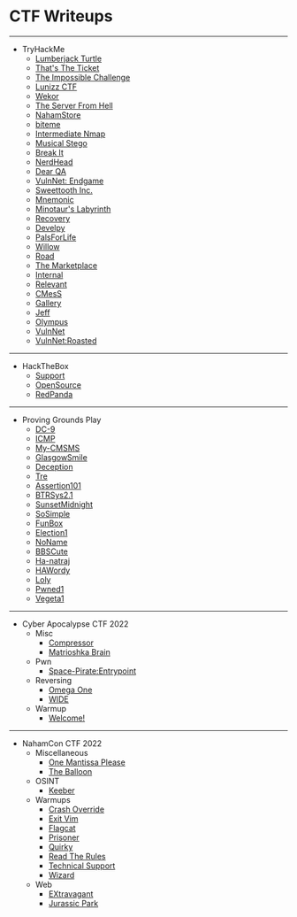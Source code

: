 # CTF Writeups

* * *
- TryHackMe
	- [Lumberjack Turtle](https://siunam321.github.io/ctf/tryhackme/Lumberjack-Turtle/)
	- [That's The Ticket](https://siunam321.github.io/ctf/tryhackme/Thats-The-Ticket/)
	- [The Impossible Challenge](https://siunam321.github.io/ctf/tryhackme/The-Impossible-Challenge/)
	- [Lunizz CTF](https://siunam321.github.io/ctf/tryhackme/Lunizz-CTF/)
	- [Wekor](https://siunam321.github.io/ctf/tryhackme/Wekor/)
	- [The Server From Hell](https://siunam321.github.io/ctf/tryhackme/The-Server-From-Hell/)
	- [NahamStore](https://siunam321.github.io/ctf/tryhackme/NahamStore/)
	- [biteme](https://siunam321.github.io/ctf/tryhackme/biteme/)
	- [Intermediate Nmap](https://siunam321.github.io/ctf/tryhackme/Intermediate-Nmap/)
	- [Musical Stego](https://siunam321.github.io/ctf/tryhackme/Musical-Stego/)
	- [Break It](https://siunam321.github.io/ctf/tryhackme/Break-It/)
	- [NerdHead](https://siunam321.github.io/ctf/tryhackme/NerdHead/)
	- [Dear QA](https://siunam321.github.io/ctf/tryhackme/Dear-QA/)
	- [VulnNet: Endgame](https://siunam321.github.io/ctf/tryhackme/VulnNet-Endgame/)
	- [Sweettooth Inc.](https://siunam321.github.io/ctf/tryhackme/Sweettooth-Inc/)
	- [Mnemonic](https://siunam321.github.io/ctf/tryhackme/Mnemonic/)
	- [Minotaur's Labyrinth](https://siunam321.github.io/ctf/tryhackme/Minotaur's-Labyrinth/)
	- [Recovery](https://siunam321.github.io/ctf/tryhackme/Recovery/)
	- [Develpy](https://siunam321.github.io/ctf/tryhackme/Develpy/)
	- [PalsForLife](https://siunam321.github.io/ctf/tryhackme/PalsForLife/)
	- [Willow](https://siunam321.github.io/ctf/tryhackme/Willow/)
	- [Road](https://siunam321.github.io/ctf/tryhackme/Road/)
	- [The Marketplace](https://siunam321.github.io/ctf/tryhackme/The-Marketplace/)
	- [Internal](https://siunam321.github.io/ctf/tryhackme/Internal/)
	- [Relevant](https://siunam321.github.io/ctf/tryhackme/Relevant/)
	- [CMesS](https://siunam321.github.io/ctf/tryhackme/CMesS/)
	- [Gallery](https://siunam321.github.io/ctf/tryhackme/Gallery/)
	- [Jeff](https://siunam321.github.io/ctf/tryhackme/Jeff/)
	- [Olympus](https://siunam321.github.io/ctf/tryhackme/Olympus/)
	- [VulnNet](https://siunam321.github.io/ctf/tryhackme/VulnNet/)
	- [VulnNet:Roasted](https://siunam321.github.io/ctf/tryhackme/VulnNet:Roasted/)

* * *
- HackTheBox
	- [Support](https://siunam321.github.io/ctf/hackthebox/Support/)
	- [OpenSource](https://siunam321.github.io/ctf/hackthebox/OpenSource/)
	- [RedPanda](https://siunam321.github.io/ctf/hackthebox/RedPanda/)

* * *
- Proving Grounds Play
	- [DC-9](https://siunam321.github.io/ctf/pgplay/DC-9/)
	- [ICMP](https://siunam321.github.io/ctf/pgplay/ICMP/)
	- [My-CMSMS](https://siunam321.github.io/ctf/pgplay/My-CMSMS/)
	- [GlasgowSmile](https://siunam321.github.io/ctf/pgplay/GlasgowSmile/)
	- [Deception](https://siunam321.github.io/ctf/pgplay/Deception/)
	- [Tre](https://siunam321.github.io/ctf/pgplay/Tre/)
	- [Assertion101](https://siunam321.github.io/ctf/pgplay/Assertion101/)
	- [BTRSys2.1](https://siunam321.github.io/ctf/pgplay/BTRSys2.1/)
	- [SunsetMidnight](https://siunam321.github.io/ctf/pgplay/SunsetMidnight/)
	- [SoSimple](https://siunam321.github.io/ctf/pgplay/SoSimple/)
	- [FunBox](https://siunam321.github.io/ctf/pgplay/FunBox/)
	- [Election1](https://siunam321.github.io/ctf/pgplay/Election1/)
	- [NoName](https://siunam321.github.io/ctf/pgplay/NoName/)
	- [BBSCute](https://siunam321.github.io/ctf/pgplay/BBSCute/)
	- [Ha-natraj](https://siunam321.github.io/ctf/pgplay/Ha-natraj/)
	- [HAWordy](https://siunam321.github.io/ctf/pgplay/HAWordy/)
	- [Loly](https://siunam321.github.io/ctf/pgplay/Loly/)
	- [Pwned1](https://siunam321.github.io/ctf/pgplay/Pwned1/)
	- [Vegeta1](https://siunam321.github.io/ctf/pgplay/Vegeta1/)

* * *
- Cyber Apocalypse CTF 2022
	- Misc
		- [Compressor](https://siunam321.github.io/ctf/cactf2022/Misc/Compressor/)
		- [Matrioshka Brain](https://siunam321.github.io/ctf/cactf2022/Misc/Matrioshka-Brain/)
	- Pwn
		- [Space-Pirate:Entrypoint](https://siunam321.github.io/ctf/cactf2022/Pwn/Space-Pirate:Entrypoint/)
	- Reversing
		- [Omega One](https://siunam321.github.io/ctf/cactf2022/Reversing/Omega-One/)
		- [WIDE](https://siunam321.github.io/ctf/cactf2022/Reversing/WIDE/)
	- Warmup
		- [Welcome!](https://siunam321.github.io/ctf/cactf2022/Warmup/Welcome!/)

* * *
- NahamCon CTF 2022
	- Miscellaneous
		- [One Mantissa Please](https://siunam321.github.io/ctf/nahamconctf2022/Miscellaneous/One-Mantissa-Please/)
		- [The Balloon](https://siunam321.github.io/ctf/nahamconctf2022/Miscellaneous/The-Balloon/)
	- OSINT
		- [Keeber](https://siunam321.github.io/ctf/nahamconctf2022/OSINT/Keeber/)
	- Warmups
		- [Crash Override](https://siunam321.github.io/ctf/nahamconctf2022/Warmups/Crash-Override/)
		- [Exit Vim](https://siunam321.github.io/ctf/nahamconctf2022/Warmups/Exit-Vim/)
		- [Flagcat](https://siunam321.github.io/ctf/nahamconctf2022/Warmups/Flagcat/)
		- [Prisoner](https://siunam321.github.io/ctf/nahamconctf2022/Warmups/Prisoner/)
		- [Quirky](https://siunam321.github.io/ctf/nahamconctf2022/Warmups/Quirky/)
		- [Read The Rules](https://siunam321.github.io/ctf/nahamconctf2022/Warmups/Read-The-Rules/)
		- [Technical Support](https://siunam321.github.io/ctf/nahamconctf2022/Warmups/Technical-Support/)
		- [Wizard](https://siunam321.github.io/ctf/nahamconctf2022/Warmups/Wizard/)
	- Web
		- [EXtravagant](https://siunam321.github.io/ctf/nahamconctf2022/Web/EXtravagant/)
		- [Jurassic Park](https://siunam321.github.io/ctf/nahamconctf2022/Web/Jurassic-Park/)
